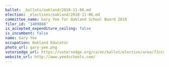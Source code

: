 ```yaml
---
ballot: _ballots/oakland/2018-11-06.md
election: _elections/oakland/2018-11-06.md
committee_name: Gary Yee for Oakland School Board 2018
filer_id: '1409088'
is_accepted_expenditure_ceiling: false
is_incumbent: false
name: Gary Yee
occupation: Oakland Educator
photo_url: gary-yee.png
votersedge_url: https://votersedge.org/ca/en/ballot/election/area/73/contests/contest/17364/candidate/139863?&county=alameda%20county&election_authority_id=1
website_url: http://www.yee4schools.com/
---
```

